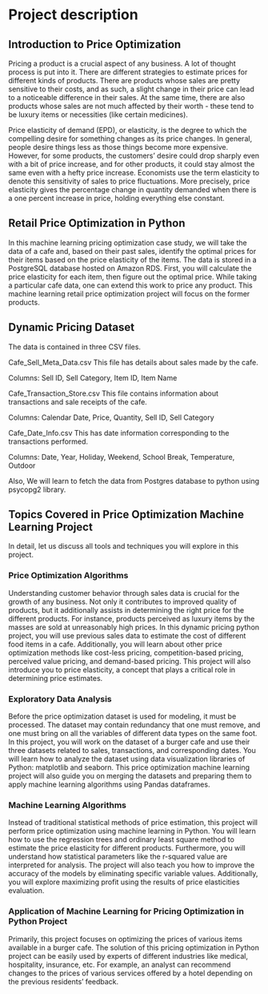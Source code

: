# Project description
## Introduction to Price Optimization
Pricing a product is a crucial aspect of any business. A lot of thought process is put into it. There are different strategies to estimate prices for different kinds of products. There are products whose sales are pretty sensitive to their costs, and as such, a slight change in their price can lead to a noticeable difference in their sales. At the same time, there are also products whose sales are not much affected by their worth - these tend to be luxury items or necessities (like certain medicines). 

Price elasticity of demand (EPD), or elasticity, is the degree to which the compelling desire for something changes as its price changes. In general, people desire things less as those things become more expensive. However, for some products, the customers’ desire could drop sharply even with a bit of price increase, and for other products, it could stay almost the same even with a hefty price increase. Economists use the term elasticity to denote this sensitivity of sales to price fluctuations. More precisely, price elasticity gives the percentage change in quantity demanded when there is a one percent increase in price, holding everything else constant.

## Retail Price Optimization in Python
In this machine learning pricing optimization case study, we will take the data of a cafe and, based on their past sales, identify the optimal prices for their items based on the price elasticity of the items. The data is stored in a PostgreSQL database hosted on Amazon RDS. First, you will calculate the price elasticity for each item, then figure out the optimal price. While taking a particular cafe data, one can extend this work to price any product. This machine learning retail price optimization project will focus on the former products.

## Dynamic Pricing Dataset
The data is contained in three CSV files.

Cafe_Sell_Meta_Data.csv This file has details about sales made by the cafe. 

Columns: Sell ID, Sell Category, Item ID, Item Name

Cafe_Transaction_Store.csv This file contains information about transactions and sale receipts of the cafe.

Columns: Calendar Date, Price, Quantity, Sell ID, Sell Category

Cafe_Date_Info.csv This has date information corresponding to the transactions performed.

Columns: Date, Year, Holiday, Weekend, School Break, Temperature, Outdoor

 

Also, We will learn to fetch the data from Postgres database to python using psycopg2 library. 

## Topics Covered in Price Optimization Machine Learning Project
In detail, let us discuss all tools and techniques you will explore in this project.

### Price Optimization Algorithms
Understanding customer behavior through sales data is crucial for the growth of any business. Not only it contributes to improved quality of products, but it additionally assists in determining the right price for the different products. For instance, products perceived as luxury items by the masses are sold at unreasonably high prices. In this dynamic pricing python project, you will use previous sales data to estimate the cost of different food items in a cafe. Additionally, you will learn about other price optimization methods like cost-less pricing, competition-based pricing, perceived value pricing, and demand-based pricing. This project will also introduce you to price elasticity, a concept that plays a critical role in determining price estimates.

### Exploratory Data Analysis
Before the price optimization dataset is used for modeling, it must be processed. The dataset may contain redundancy that one must remove, and one must bring on all the variables of different data types on the same foot. In this project, you will work on the dataset of a burger cafe and use their three datasets related to sales, transactions, and corresponding dates. You will learn how to analyze the dataset using data visualization libraries of Python: matplotlib and seaborn. This price optimization machine learning project will also guide you on merging the datasets and preparing them to apply machine learning algorithms using Pandas dataframes.

### Machine Learning Algorithms
Instead of traditional statistical methods of price estimation, this project will perform price optimization using machine learning in Python. You will learn how to use the regression trees and ordinary least square method to estimate the price elasticity for different products. Furthermore, you will understand how statistical parameters like the r-squared value are interpreted for analysis. The project will also teach you how to improve the accuracy of the models by eliminating specific variable values. Additionally, you will explore maximizing profit using the results of price elasticities evaluation.

### Application of Machine Learning for Pricing Optimization in Python Project
Primarily, this project focuses on optimizing the prices of various items available in a burger cafe. The solution of this pricing optimization in Python project can be easily used by experts of different industries like medical, hospitality, insurance, etc. For example, an analyst can recommend changes to the prices of various services offered by a hotel depending on the previous residents’ feedback.

